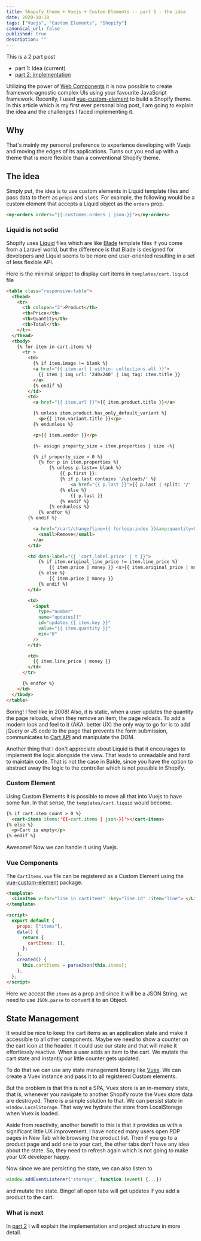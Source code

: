 ```yaml
---
title: Shopify theme + Vuejs + Custom Elements -- part 1 - the idea
date: 2020-10-10
tags: ["Vuejs", "Custom Elements", "Shopify"]
canonical_url: false
published: true
description: ""
---
```


This is a 2 part post

- part 1: Idea (current)
- [part 2: implementation](/shopify-theme-vuejs-custom-elements-part-2/)

Utilizing the power of [Web Components](https://developer.mozilla.org/en-US/docs/Web/Web_Components) it is now possible to create framework-agnostic complex UIs using your favourite JavaScript framework. Recently, I used [vue-custom-element](https://github.com/karol-f/vue-custom-element) to build a Shopify theme. In this article which is my first ever personal blog post, I am going to explain the idea and the challenges I faced implementing it.

## Why

That's mainly my personal preference to experience developing with Vuejs and moving the edges of its applications. Turns out you end up with a theme that is more flexible than a conventional Shopify theme.

## The idea

Simply put, the idea is to use custom elements in Liquid template files and pass data to them as `props` and `slot`s. For example, the following would be a custom element that accepts a Liquid object as the `orders` prop.

```html
<my-orders orders="{{-customer.orders | json-}}"></my-orders>
```

### Liquid is not solid

Shopify uses [Liquid](https://shopify.github.io/liquid/) files which are like [Blade](https://laravel.com/docs/8.x/blade) template files if you come from a Laravel world, but the difference is that Blade is designed for developers and Liquid seems to be more end user-oriented resulting in a set of less flexible API.

Here is the minimal snippet to display cart items in `templates/cart.liquid` file

```html
<table class="responsive-table">
  <thead>
    <tr>
      <th colspan="2">Product</th>
      <th>Price</th>
      <th>Quantity</th>
      <th>Total</th>
    </tr>
  </thead>
  <tbody>
    {% for item in cart.items %}
      <tr >
        <td>
          {% if item.image != blank %}
          <a href="{{ item.url | within: collections.all }}">
            {{ item | img_url: '240x240' | img_tag: item.title }}
          </a>
          {% endif %}
        </td>
        <td>
          <a href="{{ item.url }}">{{ item.product.title }}</a>

          {% unless item.product.has_only_default_variant %}
            <p>{{ item.variant.title }}</p>
          {% endunless %}

          <p>{{ item.vendor }}</p>

          {%- assign property_size = item.properties | size -%}

          {% if property_size > 0 %}
            {% for p in item.properties %}
                {% unless p.last== blank %}
                    {{ p.first }}:
                    {% if p.last contains '/uploads/' %}
                        <a href="{{ p.last }}">{{ p.last | split: '/' | last }}</a>
                    {% else %}
                        {{ p.last }}
                    {% endif %}
                {% endunless %}
            {% endfor %}
        {% endif %}

          <a href="/cart/change?line={{ forloop.index }}&amp;quantity=0">
            <small>Remove</small>
          </a>
        </td>

        <td data-label="{{ 'cart.label.price' | t }}">
            {% if item.original_line_price != item.line_price %}
                {{ item.price | money }} <s>{{ item.original_price | money }}</s>
            {% else %}
                {{ item.price | money }}
            {% endif %}
        </td>

        <td>
          <input
            type="number"
            name="updates[]"
            id="updates_{{ item.key }}"
            value="{{ item.quantity }}"
            min="0"
          />
        </td>

        <td>
          {{ item.line_price | money }}
        </td>
      </tr>

      {% endfor %}
    </td>
  </tbody>
</table>
```

Boring! I feel like in 2008! Also, it is static, when a user updates the quantity the page reloads, when they remove an item, the page reloads. To add a modern look and feel to it (AKA. better UX) the only way to go for is to add jQuery or JS code to the page that prevents the form submission, communicates to [Cart API](https://shopify.dev/docs/themes/ajax-api/reference/cart) and manipulate the DOM.

Another thing that I don't appreciate about Liquid is that it encourages to implement the logic alongside the view. That leads to unreadable and hard to maintain code. That is not the case in Balde, since you have the option to abstract away the logic to the controller which is not possible in Shopify.

### Custom Element

Using Custom Elements it is possible to move all that into Vuejs to have some fun. In that sense, the `templates/cart.liquid` would become.

```html
{% if cart.item_count > 0 %}
  <cart-items items:'{{-cart.items | json-}}'></cart-items>
{% else %}
  <p>Cart is empty</p>
{% endif %}
```

Awesome! Now we can handle it using Vuejs.

### Vue Components

The `CartItems.vue` file can be registered as a Custom Element using the [vue-custom-element](https://github.com/karol-f/vue-custom-element) package.

```html
<template>
  <LineItem v-for="line in cartItems" :key="line.id" :item="line"> </LineItem>
</template>

<script>
  export default {
    props: ["items"],
    data() {
      return {
        cartItems: [],
      };
    },
    created() {
      this.cartItems = parseJson(this.items);
    },
  };
</script>
```

Here we accept the `items` as a prop and since it will be a JSON String, we need to use `JSON.parse` to convert it to an Object.

## State Management

It would be nice to keep the cart items as an application state and make it accessible to all other components. Maybe we need to show a counter on the cart icon at the header. It could use our state and that will make it effortlessly reactive. When a user adds an item to the cart. We mutate the cart state and instantly our little counter gets updated.

To do that we can use any state management library like [Vuex](https://vuex.vuejs.org/). We can create a Vuex instance and pass it to all registered Custom elements.

But the problem is that this is not a SPA, Vuex store is an in-memory state, that is, whenever you navigate to another Shopify route the Vuex store data are destroyed. There is a simple solution to that. We can persist state in `window.LocalStorage`. That way we hydrate the store from LocalStorage when Vuex is loaded.

Aside from reactivity, another benefit to this is that it provides us with a significant little UX improvement. I have noticed many users open PDP pages in New Tab while browsing the product list. Then if you go to a product page and add one to your cart, the other tabs don't have any idea about the state. So, they need to refresh again which is not going to make your UX developer happy.

Now since we are persisting the state, we can also listen to

```javascript
window.addEventListener('storage', function (event) {...})
```

and mutate the state. Bingo! all open tabs will get updates if you add a product to the cart.

### What is next

In [part 2](/shopify-theme-vuejs-custom-elements-part-2) I will explain the implementation and project structure in more detail.
